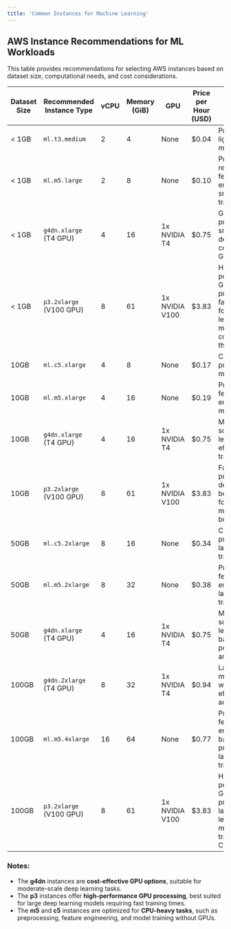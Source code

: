 ```yaml
---
title: 'Common Instances for Machine Learning'
---
```


## AWS Instance Recommendations for ML Workloads

This table provides recommendations for selecting AWS instances based on dataset size, computational needs, and cost considerations.

| **Dataset Size** | **Recommended Instance Type** | **vCPU** | **Memory (GiB)** | **GPU** | **Price per Hour (USD)** | **Suitable Tasks** |
|-----------------|------------------------------|----------|------------------|---------|--------------------------|--------------------|
| < 1GB          | `ml.t3.medium`                | 2        | 4                | None    | $0.04                    | Preprocessing, lightweight model training |
| < 1GB          | `ml.m5.large`                 | 2        | 8                | None    | $0.10                    | Preprocessing, regression, feature engineering, small model training |
| < 1GB          | `g4dn.xlarge` (T4 GPU)        | 4        | 16               | 1x NVIDIA T4 | $0.75 | GPU processing for small-scale deep learning, cost-effective GPU option |
| < 1GB          | `p3.2xlarge` (V100 GPU)       | 8        | 61               | 1x NVIDIA V100 | $3.83 | High-performance GPU processing, faster training for deep learning models, higher cost but faster than `g4dn` |
| 10GB          | `ml.c5.xlarge`                | 4        | 8                | None    | $0.17                    | CPU-heavy processing, model training |
| 10GB          | `ml.m5.xlarge`                | 4        | 16               | None    | $0.19                    | Preprocessing, feature engineering, model training |
| 10GB          | `g4dn.xlarge` (T4 GPU)        | 4        | 16               | 1x NVIDIA T4 | $0.75 | Moderate-scale deep learning, cost-effective GPU training |
| 10GB          | `p3.2xlarge` (V100 GPU)       | 8        | 61               | 1x NVIDIA V100 | $3.83 | Faster GPU processing for deep learning, better suited for larger models if budget allows |
| 50GB          | `ml.c5.2xlarge`               | 8        | 16               | None    | $0.34                    | CPU-heavy processing, large model training |
| 50GB          | `ml.m5.2xlarge`               | 8        | 32               | None    | $0.38                    | Preprocessing, feature engineering, large model training |
| 50GB          | `g4dn.xlarge` (T4 GPU)        | 4        | 16               | 1x NVIDIA T4 | $0.75 | Moderate-scale deep learning, balanced performance and cost |
| 100GB         | `g4dn.2xlarge` (T4 GPU)       | 8        | 32               | 1x NVIDIA T4 | $0.94 | Large-scale model training with cost-effective GPU acceleration |
| 100GB         | `ml.m5.4xlarge`               | 16       | 64               | None    | $0.77                    | Preprocessing, feature engineering, batch processing, large model training |
| 100GB         | `p3.2xlarge` (V100 GPU)       | 8        | 61               | 1x NVIDIA V100 | $3.83 | High-performance GPU processing for large deep learning models (e.g., transformers, CNNs) |

### Notes:
- The **g4dn** instances are **cost-effective GPU options**, suitable for moderate-scale deep learning tasks.
- The **p3** instances offer **high-performance GPU processing**, best suited for large deep learning models requiring fast training times.
- The **m5** and **c5** instances are optimized for **CPU-heavy tasks**, such as preprocessing, feature engineering, and model training without GPUs.
